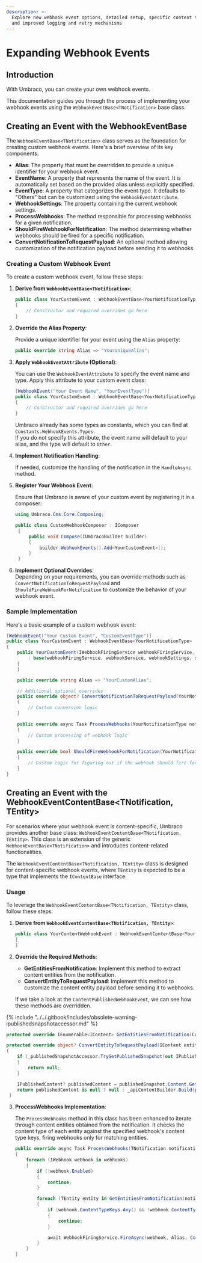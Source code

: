 ```yaml
---
description: >-
  Explore new webhook event options, detailed setup, specific content triggers,
  and improved logging and retry mechanisms
---
```


# Expanding Webhook Events

## Introduction

With Umbraco, you can create your own webhook events.

This documentation guides you through the process of implementing your webhook events using the `WebhookEventBase<TNotification>` base class.

## Creating an Event with the WebhookEventBase

The `WebhookEventBase<TNotification>` class serves as the foundation for creating custom webhook events. Here's a brief overview of its key components:

* **Alias**: The property that must be overridden to provide a unique identifier for your webhook event.
* **EventName**: A property that represents the name of the event. It is automatically set based on the provided alias unless explicitly specified.
* **EventType**: A property that categorizes the event type. It defaults to "Others" but can be customized using the `WebhookEventAttribute`.
* **WebhookSettings**: The property containing the current webhook settings.
* **ProcessWebhooks**: The method responsible for processing webhooks for a given notification.
* **ShouldFireWebhookForNotification**: The method determining whether webhooks should be fired for a specific notification.
* **ConvertNotificationToRequestPayload**: An optional method allowing customization of the notification payload before sending it to webhooks.

### Creating a Custom Webhook Event

To create a custom webhook event, follow these steps:

1.  **Derive from `WebhookEventBase<TNotification>`**:

    ```csharp
    public class YourCustomEvent : WebhookEventBase<YourNotificationType>
    {
        // Constructor and required overrides go here
    }
    ```
2.  **Override the Alias Property**:

    Provide a unique identifier for your event using the `Alias` property:

    ```csharp
    public override string Alias => "YourUniqueAlias";
    ```
3.  **Apply `WebhookEventAttribute` (Optional)**:

    You can use the `WebhookEventAttribute` to specify the event name and type. Apply this attribute to your custom event class:

    ```csharp
    [WebhookEvent("Your Event Name", "YourEventType")]
    public class YourCustomEvent : WebhookEventBase<YourNotificationType>
    {
        // Constructor and required overrides go here
    }
    ```

    Umbraco already has some types as constants, which you can find at `Constants.WebhookEvents.Types`.\
    If you do not specify this attribute, the event name will default to your alias, and the type will default to `Other`.
4.  **Implement Notification Handling**:

    If needed, customize the handling of the notification in the `HandleAsync` method.
5.  **Register Your Webhook Event**:

    Ensure that Umbraco is aware of your custom event by registering it in a composer:

    ```csharp
    using Umbraco.Cms.Core.Composing;

    public class CustomWebhookComposer : IComposer
     {
         public void Compose(IUmbracoBuilder builder)
         {
             builder.WebhookEvents().Add<YourCustomEvent>();
         }
     }
    ```
6. **Implement Optional Overrides**:\
   Depending on your requirements, you can override methods such as `ConvertNotificationToRequestPayload` and `ShouldFireWebhookForNotification` to customize the behavior of your webhook event.

### Sample Implementation

Here's a basic example of a custom webhook event:

```csharp
[WebhookEvent("Your Custom Event", "CustomEventType")]
public class YourCustomEvent : WebhookEventBase<YourNotificationType>
{
    public YourCustomEvent(IWebhookFiringService webhookFiringService, IWebhookService webhookService, IOptionsMonitor<WebhookSettings> webhookSettings, IServerRoleAccessor serverRoleAccessor)
        : base(webhookFiringService, webhookService, webhookSettings, serverRoleAccessor)
    {
    }

    public override string Alias => "YourCustomAlias";

    // Additional optional overrides
    public override object? ConvertNotificationToRequestPayload(YourNotificationType notification)
    {
        // Custom conversion logic
    }

    public override async Task ProcessWebhooks(YourNotificationType notification, IEnumerable<IWebhook> webhooks, CancellationToken cancellationToken)
    {
        // Custom processing of webhook logic
    }

    public override bool ShouldFireWebhookForNotification(YourNotificationType notificationObject)
    {
        // Custom logic for figuring out if the webhook should fire for a given notification.
    }
}
```

## Creating an Event with the WebhookEventContentBase\<TNotification, TEntity>

For scenarios where your webhook event is content-specific, Umbraco provides another base class: `WebhookEventContentBase<TNotification, TEntity>`. This class is an extension of the generic `WebhookEventBase<TNotification>` and introduces content-related functionalities.

The `WebhookEventContentBase<TNotification, TEntity>` class is designed for content-specific webhook events, where `TEntity` is expected to be a type that implements the `IContentBase` interface.

### Usage

To leverage the `WebhookEventContentBase<TNotification, TEntity>` class, follow these steps:

1.  **Derive from `WebhookEventContentBase<TNotification, TEntity>`**:

    ```csharp
    public class YourContentWebhookEvent : WebhookEventContentBase<YourNotificationType, YourContentBaseType>
    {
    }
    ```
2.  **Override the Required Methods**:

    * **GetEntitiesFromNotification**: Implement this method to extract content entities from the notification.
    * **ConvertEntityToRequestPayload**: Implement this method to customize the content entity payload before sending it to webhooks.

    If we take a look at the `ContentPublishedWebhookEvent`, we can see how these methods are overridden.

{% include "../../.gitbook/includes/obsolete-warning-ipublishedsnapshotaccessor.md" %}

```csharp
protected override IEnumerable<IContent> GetEntitiesFromNotification(ContentPublishedNotification notification) => notification.PublishedEntities;

protected override object? ConvertEntityToRequestPayload(IContent entity)
{
    if (_publishedSnapshotAccessor.TryGetPublishedSnapshot(out IPublishedSnapshot? publishedSnapshot) is false || publishedSnapshot!.Content is null)
    {
        return null;
    }

    IPublishedContent? publishedContent = publishedSnapshot.Content.GetById(entity.Key);
    return publishedContent is null ? null : _apiContentBuilder.Build(publishedContent);
 }
```

3.  **ProcessWebhooks Implementation**:

    The `ProcessWebhooks` method in this class has been enhanced to iterate through content entities obtained from the notification. It checks the content type of each entity against the specified webhook's content type keys, firing webhooks only for matching entities.

    ```csharp
    public override async Task ProcessWebhooks(TNotification notification, IEnumerable<IWebhook> webhooks, CancellationToken cancellationToken)
    {
        foreach (IWebhook webhook in webhooks)
        {
            if (!webhook.Enabled)
            {
                continue;
            }

            foreach (TEntity entity in GetEntitiesFromNotification(notification))
            {
                if (webhook.ContentTypeKeys.Any() && !webhook.ContentTypeKeys.Contains(entity.ContentType.Key))
                {
                    continue;
                }

                await WebhookFiringService.FireAsync(webhook, Alias, ConvertEntityToRequestPayload(entity), cancellationToken);
            }
        }
    }
    ```

